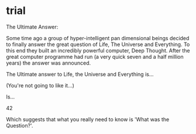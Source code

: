 trial
=====

	
The Ultimate Answer:

Some time ago a group of hyper-intelligent pan dimensional beings decided to finally answer the great question of Life, The Universe and Everything.
To this end they built an incredibly powerful computer, Deep Thought. After the great computer programme had run (a very quick seven and a half million years) the answer was announced.

The Ultimate answer to Life, the Universe and Everything is...

(You're not going to like it...)

Is...

42

  Which suggests that what you really need to know is 'What was the Question?'.
